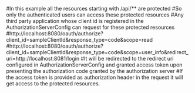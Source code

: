 #In this example all the resources starting with /api/** are protected
#So only the authenticated users can access these protected resources
#Any third party application whose client id is registered in the AuthorizationServerConfig can request for these protected resources
#http://localhost:8080/oauth/authorize?client_id=sampleClientId&response_type=code&scope=read
#http://localhost:8080/oauth/authorize?client_id=sampleClientId&response_type=code&scope=user_info&redirect_uri=http://localhost:8081/login
#It will be redirected to the redirect uri configured in AuthorizationServerConfig and granted access token upon presenting the authorization code granted by the authorization server
#If the access token is provided as authorization header in the request it will get access to the protected resources.
